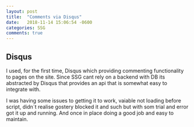 ```yaml
---
layout: post
title:  "Comments via Disqus"
date:   2018-11-14 15:06:54 -0600
categories: SSG
comments: true
---
```


## Disqus
I used, for the first time, Disqus which providing commenting functionality to pages on the site. Since SSG cant rely on a backend with DB its abstracted by Disqus that provides an api that is somewhat easy to integrate with.

I was having some issues to getting it to work, vaiable not loading before script, didn´t realise gostery blocked it and such but with som trial and error got it up and running. And once in place doing a good job and easy to maintain.
